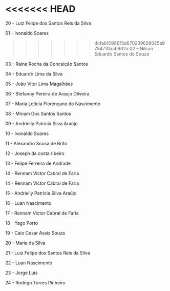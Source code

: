 # <<<<<<< HEAD

20 - Luiz Felipe dos Santos Reis da Silva

01 - Ivonaldo Soares

> > > > > > > dcfab10886f3d670239628025a9754710aab902a
> > > > > > > 02 - Nilson Eduardo Santos de Souza

03 - Raine Rocha da Conceição Santos

04 - Eduardo Lima da Silva

05 - João Vitor Lima Magalhães

06 - Stefanny Pereira de Araujo Oliveira

07 - Maria Leticia Florençano do Nascimento

08 - Miriam Dos Santos Santos

09 - Andrielly Patrícia Silva Araújo

10 - Ivonaldo Soares

11 - Alexandro Sousa de Brito

12 - Joseph da costa ribeiro

13 - Felipe Ferreira de Andrade

14 - Rennam Victor Cabral de Faria

14 - Rennam Victor Cabral de Faria

15 - Andrielly Patrícia Silva Araújo

16 - Luan Nascimento

17 - Rennam Victor Cabral de Faria

18 - Yago Porto

19 - Caio Cesar Assis Souza

20 - Maria da Silva

21 - Luiz Felipe dos Santos Reis da Silva

22 - Luan Nascimento

23 - Jorge Luis

24 - Rodrigo Torres Pinheiro
